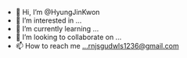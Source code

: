 - 👋 Hi, I’m @HyungJinKwon
- 👀 I’m interested in ...
- 🌱 I’m currently learning ...
- 💞️ I’m looking to collaborate on ...
- 📫 How to reach me ...rnjsgudwls1236@gmail.com

<!---
HyungJinKwon/HyungJinKwon is a ✨ special ✨ repository because its `README.md` (this file) appears on your GitHub profile.
You can click the Preview link to take a look at your changes.
--->
